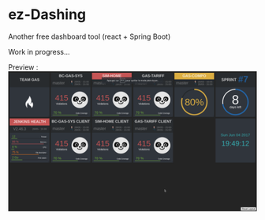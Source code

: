 # ez-Dashing
Another free dashboard tool (react + Spring Boot)

Work in progress...

Preview :
![Screenshot](/ez-client/screenshot.png)
